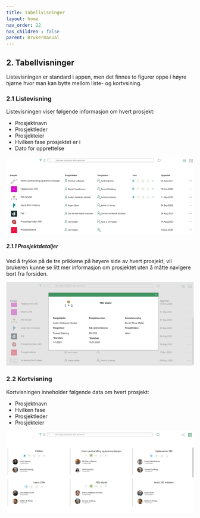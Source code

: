 ```yaml
---
title: Tabellvisninger
layout: home
nav_order: 22
has_children : false
parent: Brukermanual
---
```

## 2. Tabellvisninger
Listevisningen er standard i appen, men det finnes to figurer oppe i høyre hjørne hvor man kan bytte mellom liste- og kortvsining.

### 2.1 Listevisning
Listevisningen viser følgende informasjon om hvert prosjekt:
* Prosjektnavn
* Prosjektleder
* Prosjekteier
* Hvilken fase prosjektet er i
* Dato for opprettelse

![](images/bruker11.png)

##### 2.1.1 Prosjektdetaljer
Ved å trykke på de tre prikkene på høyere side av hvert prosjekt, vil brukeren kunne se litt mer informasjon om prosjektet uten å måtte navigere bort fra forsiden. 

![](images/bruker22.png)

### 2.2 Kortvisning
Kortvisningen inneholder følgende data om hvert prosjekt:

* Prosjektnavn
* Hvilken fase 
* Prosjektleder
* Prosjekteier

![](images/bruker33.png)